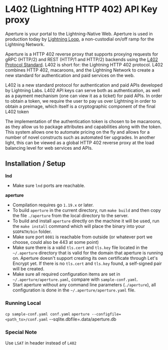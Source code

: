 # L402 (Lightning HTTP 402) API Key proxy

Aperture is your portal to the Lightning-Native Web. Aperture is used in
production today by [Lightning Loop](https://lightning.engineering/loop), a
non-custodial on/off ramp for the Lightning Network.

Aperture is a HTTP 402 reverse proxy that supports proxying requests for gRPC
(HTTP/2) and REST (HTTP/1 and HTTP/2) backends using the [L402 Protocol
Standard](https://lsat.tech/). L402 is short for: the Lightning HTTP 402
protocol.  L402 combines HTTP 402, macaroons, and the Lightning Network to
create a new standard for authentication and paid services on the web.

L402 is a new standard protocol for authentication and paid APIs developed by
Lightning Labs. L402 API keys can serve both as authentication, as well as a
payment mechanism (one can view it as a ticket) for paid APIs. In order to
obtain a token, we require the user to pay us over Lightning in order to obtain
a preimage, which itself is a cryptographic component of the final L402 token

The implementation of the authentication token is chosen to be macaroons, as
they allow us to package attributes and capabilities along with the token. This
system allows one to automate pricing on the fly and allows for a number of
novel constructs such as automated tier upgrades. In another light, this can be
viewed as a global HTTP 402 reverse proxy at the load balancing level for web
services and APIs.

## Installation / Setup

**lnd**

* Make sure `lnd` ports are reachable.

**aperture**

* Compilation requires go `1.19.x` or later.
* To build `aperture` in the current directory, run `make build` and then copy the
  file `./aperture` from the local directory to the server.
* To build and install `aperture` directly on the machine it will be used, run the
  `make install` command which will place the binary into your `$GOPATH/bin`
  folder.
* Make sure port `8081` is reachable from outside (or whatever port we choose,
  could also be 443 at some point)
* Make sure there is a valid `tls.cert` and `tls.key` file located in the
  `~/.aperture` directory that is valid for the domain that aperture is running on.
  Aperture doesn't support creating its own certificate through Let's Encrypt yet.
  If there is no `tls.cert` and `tls.key` found, a self-signed pair will be
  created.
* Make sure all required configuration items are set in `~/.aperture/aperture.yaml`,
  compare with `sample-conf.yaml`.
* Start aperture without any command line parameters (`./aperture`), all configuration
  is done in the `~/.aperture/aperture.yaml` file.

### Running Local
`cp sample-conf.yaml conf.yaml`
`aperture --configfile=<path_to>/conf.yaml` --sqlite.dbfile=.data/aperture.db

### Special Note
Use `LSAT` in header instead of `L402`
